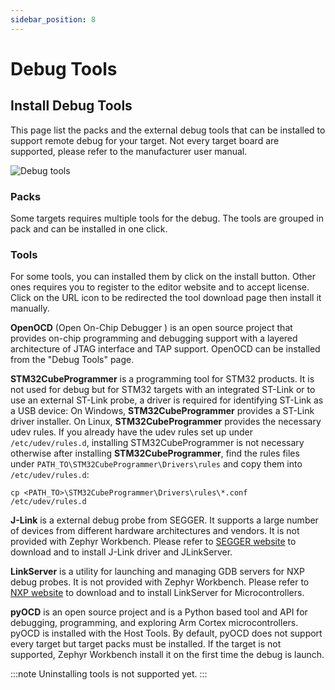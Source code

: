 ```yaml
---
sidebar_position: 8
---
```

# Debug Tools

## Install Debug Tools

This page list the packs and the external debug tools that can be installed to support remote debug for your target. Not every target board 
are supported, please refer to the manufacturer user manual.

![Debug tools](/img/zw/debug-tools/zw_install_debug_tools.png)

### Packs

Some targets requires multiple tools for the debug. The tools are grouped in pack and can be installed in one click.

### Tools

For some tools, you can installed them by click on the install button.
Other ones requires you to register to the editor website and to accept license. Click on the URL icon to be redirected the tool download page then install it manually.

**OpenOCD** (Open On-Chip Debugger ) is an open source project that provides on-chip programming and debugging support with a
layered architecture of JTAG interface and TAP support. OpenOCD can be installed from the "Debug Tools" page.

**STM32CubeProgrammer** is a programming tool for STM32 products. It is not used for debug but for STM32 targets with an integrated ST-Link or to use an external ST-Link probe, a driver is required for identifying ST-Link as a USB device:
On Windows, **STM32CubeProgrammer** provides a ST-Link driver installer.
On Linux, **STM32CubeProgrammer** provides the necessary udev rules. If you already have the udev rules set up under `/etc/udev/rules.d`, installing STM32CubeProgrammer is not necessary otherwise after installing **STM32CubeProgrammer**, find the rules files under `PATH_TO\STM32CubeProgrammer\Drivers\rules` and copy them into `/etc/udev/rules.d`:
```
cp <PATH_TO>\STM32CubeProgrammer\Drivers\rules\*.conf /etc/udev/rules.d
```

**J-Link** is a external debug probe from SEGGER. It supports a large number of devices from different hardware architectures and vendors.
It is not provided with Zephyr Workbench. Please refer to [SEGGER website](https://www.segger.com/downloads/jlink/) to download and to install 
J-Link driver and JLinkServer.

**LinkServer** is a utility for launching and managing GDB servers for NXP debug probes. It is not provided with Zephyr Workbench. 
Please refer to [NXP website](https://www.nxp.com/design/design-center/software/development-software/mcuxpresso-software-and-tools-/linkserver-for-microcontrollers:LINKERSERVER) to download and to install LinkServer for Microcontrollers.

**pyOCD** is an open source project and is a Python based tool and API for debugging, programming, and exploring Arm Cortex microcontrollers. 
pyOCD is installed with the Host Tools. By default, pyOCD does not support every target but target packs must be installed. If the target is
not supported, Zephyr Workbench install it on the first time the debug is launch. 

:::note 
Uninstalling tools is not supported yet.
:::